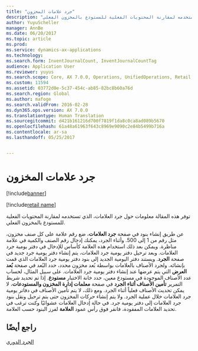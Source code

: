```yaml
---
title: "جرد علامات المخزون"
description: "توفر هذه المقالة معلومات حول جرد العلامات‬، الذي تستخدمه لمقارنة المحتويات الفعلية للمستودع بالمخزون الفعلي."
author: YuyuScheller
manager: AnnBe
ms.date: 06/20/2017
ms.topic: article
ms.prod: 
ms.service: dynamics-ax-applications
ms.technology: 
ms.search.form: InventJournalCount, InventJournalCountTag
audience: Application User
ms.reviewer: yuyus
ms.search.scope: Core, AX 7.0.0, Operations, UnifiedOperations, Retail
ms.custom: 11594
ms.assetid: 03772d0e-5c37-454c-ab85-82bc8b60a76d
ms.search.region: Global
ms.author: mafoge
ms.search.validFrom: 2016-02-28
ms.dyn365.ops.version: AX 7.0.0
ms.translationtype: Human Translation
ms.sourcegitcommit: d421b161216d700f7819f1da8c0ca8ad089b5670
ms.openlocfilehash: 61a48a61963f643c8969e9090c2e84b5499b716a
ms.contentlocale: ar-sa
ms.lasthandoff: 05/25/2017


---
```


# <a name="inventory-tag-counting"></a>جرد علامات المخزون

[!include[banner](../includes/banner.md)]

[!include[retail name](../includes/retail-name.md)]


توفر هذه المقالة معلومات حول جرد العلامات‬، الذي تستخدمه لمقارنة المحتويات الفعلية للمستودع بالمخزون الفعلي. 

‏‫عن طريق إنشاء بنود في صفحة **جرد العلامات**، ضع رقم علامة على كل صنف مخزون، مثل رقم من 1 إلى 500. وأثناء الجرد، يمكنك إدخال رقم الصنف والكمية في علامة مناظرة.‬ ويمكن بعد ذلك استخدام هذه العلامة كأساس للإدخال في دفتر يومية جرد العلامات. وبعد ترحيل دفتر يومية جرد العلامات، يتم إنشاء دفتر يومية جرد جديد في صفحة **الجرد**. ويستند دفتر اليومية الجديد إلى بنود دفتر يومية جرد العلامات الذي قمت بإنشائه. ولجرد الأصناف بالعلامات بواسطة بُعد مخزون محدد، حدد البُعد في صفحة **بُعد العرض** التي يتم عرضها عند إنشاء دفتر يومية جرد العلامات. على سبيل المثال، لحساب عدد الأصناف الموجودة في مستودع معين، حدد خانة الاختيار **مستودع**. إذا تم تحديد شريط التمرير **تأمين الأصناف أثناء الجرد** في صفحة **معلمات إدارة المخزون والمستودعات**، لا يمكن تحديث الأصناف فعلياً أثناء الجرد. ومع ذلك، لا يتم تأمين الأصناف في دفاتر يومية جرد العلامات خلال عملية الجرد. ولا يتم إنشاء حركات المخزون حتى يتم ترحيل ونقل بنود جرد العلامات إلى دفتر يومية جرد. في حالة إدخال العلامات عشوائيًا وكنت ترغب في تحديد العلامات المفقودة، فانقر فوق رأس عمود **العلامة** لفرز البنود حسب العلامة.

<a name="see-also"></a>راجع أيضًا
--------

[الجرد الدوري](../warehousing/cycle-counting.md)




